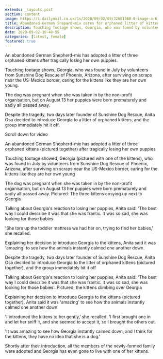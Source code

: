 ```yaml
---
extends: _layouts.post
section: content
image: https://i.dailymail.co.uk/1s/2020/09/02/09/32681360-0-image-a-6_1599036565655.jpg 
title: Abandoned German Shepard-mix cares for orphaned litter of kittens 
description: Touching footage shows, Georgia, who was found by volunteers from Sunshine Dog Rescue of Phoenix, Arizona, caring for the kittens after her puppies were born prematurely and died. 
date: 2020-09-02-10-48-55 
categories: [latest, female] 
featured: true 
--- 
```

An abandoned German Shepherd-mix has adopted a litter of three orphaned kittens after tragically losing her own puppies.

Touching footage shows, Georgia, who was found in July by volunteers from Sunshine Dog Rescue of Phoenix, Arizona, after surviving on scraps near the US-Mexico border, caring for the kittens like they are her own young.

The dog was pregnant when she was taken in by the non-profit organisation, but on August 13 her puppies were born prematurely and sadly all passed away.

Despite the tragedy, two days later founder of Sunshine Dog Rescue, Anita Osa decided to introduce Georgia to a litter of orphaned kittens, and the group immediately hit it off.  

Scroll down for video 

An abandoned German Shepherd-mix has adopted a litter of three orphaned kittens (pictured together) after tragically losing her own puppies

Touching footage showed, Georgia (pictured with one of the kittens), who was found in July by volunteers from Sunshine Dog Rescue of Phoenix, Arizona, after surviving on scraps near the US-Mexico border, caring for the kittens like they are her own young

The dog was pregnant when she was taken in by the non-profit organisation, but on August 13 her puppies were born prematurely and sadly all passed away. Pictured: The three kittens cosying up next to Georgia

Talking about Georgia's reaction to losing her puppies, Anita said: 'The best way I could describe it was that she was frantic. It was so sad, she was looking for those babies.

'She tore up the toddler mattress we had her on, trying to find her babies,' she recalled.

Explaining her decision to introduce Georgia to the kittens, Anita said it was 'amazing' to see how the animals instantly calmed one another down. 

Despite the tragedy, two days later founder of Sunshine Dog Rescue, Anita Osa decided to introduce Georgia to the litter of orphaned kittens (pictured together), and the group immediately hit it off

Talking about Georgia's reaction to losing her puppies, Anita said: 'The best way I could describe it was that she was frantic. It was so sad, she was looking for those babies'. Pictured, the kittens climbing over Georgia

Explaining her decision to introduce Georgia to the kittens (pictured together), Anita said it was 'amazing' to see how the animals instantly calmed one another down

'I introduced the kittens to her gently,' she recalled. 'I first brought one in and let her sniff it, and she seemed to accept it, so I brought the others out.

'It was amazing to see how Georgia instantly calmed down, and I think for the kittens, they have no idea that she is a dog.'

Shortly after their introduction, all the members of the newly-formed family were adopted and Georgia has even gone to live with one of her kittens.

